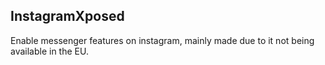 ## InstagramXposed

Enable messenger features on instagram, mainly made due to it not being available in the EU.
